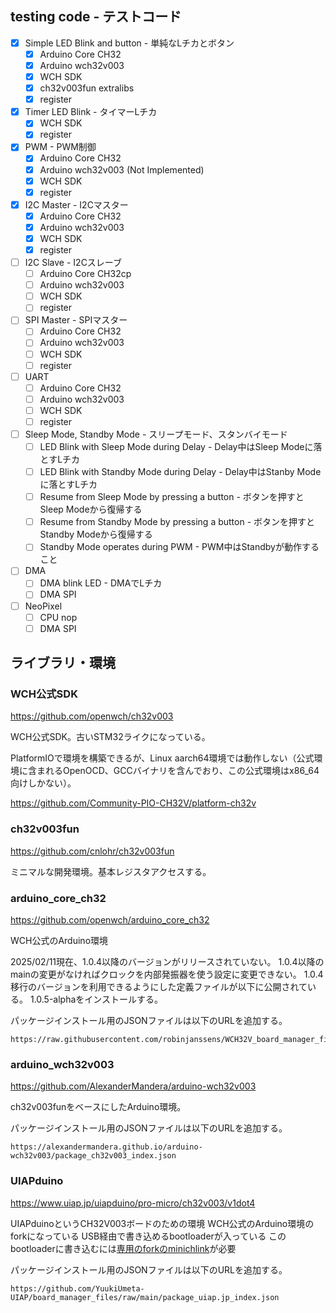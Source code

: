 ## testing code - テストコード

- [x] Simple LED Blink and button - 単純なLチカとボタン
  - [x] Arduino Core CH32
  - [x] Arduino wch32v003
  - [x] WCH SDK
  - [x] ch32v003fun extralibs
  - [x] register
- [x] Timer LED Blink - タイマーLチカ
  - [x] WCH SDK
  - [x] register
- [x] PWM - PWM制御
  - [x] Arduino Core CH32
  - [x] Arduino wch32v003 (Not Implemented)
  - [x] WCH SDK
  - [x] register
- [x] I2C Master - I2Cマスター
  - [x] Arduino Core CH32
  - [x] Arduino wch32v003
  - [x] WCH SDK
  - [x] register
- [ ] I2C Slave - I2Cスレーブ
  - [ ] Arduino Core CH32cp
  - [ ] Arduino wch32v003
  - [ ] WCH SDK
  - [ ] register
- [ ] SPI Master - SPIマスター
  - [ ] Arduino Core CH32
  - [ ] Arduino wch32v003
  - [ ] WCH SDK
  - [ ] register
- [ ] UART
  - [ ] Arduino Core CH32
  - [ ] Arduino wch32v003
  - [ ] WCH SDK
  - [ ] register
- [ ] Sleep Mode, Standby Mode - スリープモード、スタンバイモード
  - [ ] LED Blink with Sleep Mode during Delay - Delay中はSleep Modeに落とすLチカ
  - [ ] LED Blink with Standby Mode during Delay - Delay中はStanby Modeに落とすLチカ
  - [ ] Resume from Sleep Mode by pressing a button - ボタンを押すとSleep Modeから復帰する
  - [ ] Resume from Standby Mode by pressing a button - ボタンを押すとStandby Modeから復帰する
  - [ ] Standby Mode operates during PWM - PWM中はStandbyが動作すること
- [ ] DMA
  - [ ] DMA blink LED - DMAでLチカ
  - [ ] DMA SPI
- [ ] NeoPixel
  - [ ] CPU nop
  - [ ] DMA SPI

## ライブラリ・環境

### WCH公式SDK

https://github.com/openwch/ch32v003

WCH公式SDK。古いSTM32ライクになっている。

PlatformIOで環境を構築できるが、Linux aarch64環境では動作しない（公式環境に含まれるOpenOCD、GCCバイナリを含んでおり、この公式環境はx86_64向けしかない）。

https://github.com/Community-PIO-CH32V/platform-ch32v

### ch32v003fun

https://github.com/cnlohr/ch32v003fun

ミニマルな開発環境。基本レジスタアクセスする。

### arduino_core_ch32

https://github.com/openwch/arduino_core_ch32

WCH公式のArduino環境

2025/02/11現在、1.0.4以降のバージョンがリリースされていない。
1.0.4以降のmainの変更がなければクロックを内部発振器を使う設定に変更できない。
1.0.4移行のバージョンを利用できるようにした定義ファイルが以下に公開されている。
1.0.5-alphaをインストールする。

パッケージインストール用のJSONファイルは以下のURLを追加する。

```
https://raw.githubusercontent.com/robinjanssens/WCH32V_board_manager_files/main/package_ch32v_index.json
```

### arduino_wch32v003

https://github.com/AlexanderMandera/arduino-wch32v003

ch32v003funをベースにしたArduino環境。

パッケージインストール用のJSONファイルは以下のURLを追加する。

```
https://alexandermandera.github.io/arduino-wch32v003/package_ch32v003_index.json
```

### UIAPduino

https://www.uiap.jp/uiapduino/pro-micro/ch32v003/v1dot4

UIAPduinoというCH32V003ボードのための環境
WCH公式のArduino環境のforkになっている
USB経由で書き込めるbootloaderが入っている
このbootloaderに書き込むには[専用のforkのminichlink](https://github.com/YuukiUmeta-UIAP/ch32v003fun/tree/master/minichlink)が必要

パッケージインストール用のJSONファイルは以下のURLを追加する。

```
https://github.com/YuukiUmeta-UIAP/board_manager_files/raw/main/package_uiap.jp_index.json
```
